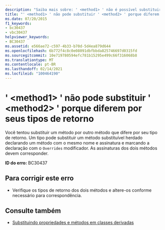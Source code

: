 ```yaml
---
description: "Saiba mais sobre: ' <method1> ' não é possível substituir ' <method2> ' porque eles diferem por seus tipos de retorno"
title: "' <method1> ' não pode substituir ' <method2> ' porque diferem por seus tipos de retorno"
ms.date: 07/20/2015
f1_keywords:
- bc30437
- vbc30437
helpviewer_keywords:
- BC30437
ms.assetid: e566ae72-c597-4b33-b70d-5d4ea879d644
ms.openlocfilehash: 6b772f4c8c0e08091dbfbbda825746697d0315fd
ms.sourcegitcommit: 10e719780594efc781b15295e499c66f316068b8
ms.translationtype: MT
ms.contentlocale: pt-BR
ms.lasthandoff: 02/14/2021
ms.locfileid: "100464190"
---
```

# <a name="method1-cannot-override-method2-because-they-differ-by-their-return-types"></a>' \<method1> ' não pode substituir ' \<method2> ' porque diferem por seus tipos de retorno

Você tentou substituir um método por outro método que difere por seu tipo de retorno. Um tipo pode substituir um método substituível herdado declarando um método com o mesmo nome e assinatura e marcando a declaração com o `Overrides` modificador. As assinaturas dos dois métodos devem corresponder.  
  
 **ID do erro:** BC30437  
  
## <a name="to-correct-this-error"></a>Para corrigir este erro  
  
- Verifique os tipos de retorno dos dois métodos e altere-os conforme necessário para correspondência.  
  
## <a name="see-also"></a>Consulte também

- [Substituindo propriedades e métodos em classes derivadas](../programming-guide/language-features/objects-and-classes/inheritance-basics.md#overriding-properties-and-methods-in-derived-classes)
